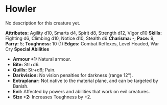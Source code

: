 # Howler

No description for this creature yet.

**Attributes:** Agility d10, Smarts d4, Spirit d8, Strength d12, Vigor
d10
**Skills:** Fighting d6, Climbing d10, Notice d10, Stealth d6
**Charisma:** -; **Pace:** 9; **Parry:** 5; **Toughness:** 10 (1)
**Edges:** Combat Reflexes, Level Headed, War Cry
**Special Abilities**

- **Armour +1:** Natural armour.
- **Bite:** Str+d6.
- **Quills:** Str+d6; Pain.
- **Darkvision:** No vision penalties for darkness (range 12").
- **Extraplanar:** Not native to the material plane, and can be targeted
by Banish.
- **Evil:** Affected by powers and abilities that work on evil
creatures.
- **Size +2:** Increases Toughness by +2.

